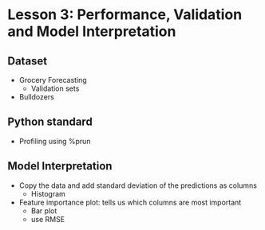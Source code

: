 # Lesson 3: Performance, Validation and Model Interpretation

## Dataset
- Grocery Forecasting
	- Validation sets
- Bulldozers

## Python standard
- Profiling using %prun

## Model Interpretation
- Copy the data and add standard deviation of the predictions as columns
	- Histogram
- Feature importance plot: tells us which columns are most important
	- Bar plot
	- use RMSE